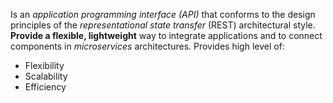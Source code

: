 Is an *application programming interface (API)* that conforms to the design principles of the  _representational state transfer_ (REST) architectural style. **Provide a flexible, lightweight** way to integrate applications and to connect components in *microservices* architectures.
Provides high level of:
- Flexibility
- Scalability
- Efficiency

